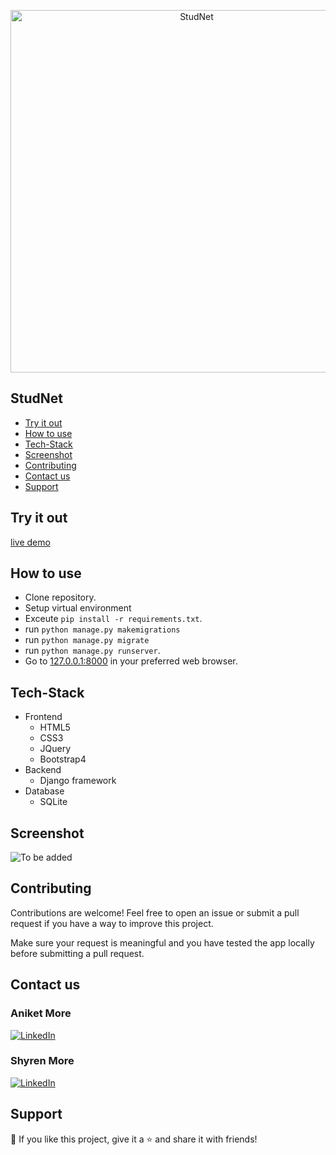 <p align="center">
  <img src="https://github.com/DevelopersLeague/StudentPortal/blob/master/Screenshots/StudNet.PNG" width="580px" alt="StudNet" title="StudNet"/>
</p>


## StudNet

- [Try it out](#try-it-out)
- [How to use](#how-to-use)
- [Tech-Stack](#tech-stack)
- [Screenshot](#screenshot)
- [Contributing](#contributing)
- [Contact us](#contact-us)
- [Support](#support)

## Try it out

[live demo](https://stud-net.herokuapp.com/)

## How to use

- Clone repository.
- Setup virtual environment
- Exceute `pip install -r requirements.txt`.
- run `python manage.py makemigrations`
- run `python manage.py migrate`
- run `python manage.py runserver`.
- Go to [127.0.0.1:8000](http://127.0.0.1:8000) in your preferred web browser.

## Tech-Stack

- Frontend
	- HTML5
	- CSS3
	- JQuery
  - Bootstrap4
- Backend
  - Django framework
- Database
  - SQLite


## Screenshot

![To be added](https:)

## Contributing

Contributions are welcome! Feel free to open an issue or submit a pull request if you have a way to improve this project.

Make sure your request is meaningful and you have tested the app locally before submitting a pull request.

## Contact us

<p align="right">

### Aniket More
  <a href="https://www.linkedin.com/in/aniket-more-2b97571b1"><img alt="LinkedIn" title="LinkedIn" src="https://img.shields.io/badge/-LinkedIn-1DA1F2?style=for-the-badge&logo=linkedin&logoColor=white"/></a>
</p>

### Shyren More
<p align="left">
  <a href="https://www.linkedin.com/in/shyrenmore"><img alt="LinkedIn" title="LinkedIn" src="https://img.shields.io/badge/-LinkedIn-1DA1F2?style=for-the-badge&logo=linkedin&logoColor=white"/></a>
</p>

## Support

💙 If you like this project, give it a ⭐ and share it with friends!
